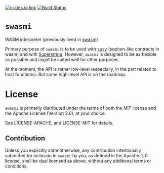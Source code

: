 [![crates.io link](https://img.shields.io/crates/v/swasmi.svg)](https://crates.io/crates/swasmi)
[![Build Status](https://travis-ci.org/susytech/swasmi.svg?branch=master)](https://travis-ci.org/susytech/swasmi)

# `swasmi`

WASM interpreter (previously lived in [swasm](https://github.com/susytech/swasm))

Primary purpose of `swasmi` is to be used with [susy](https://github.com/susytech/susy) (sophon-like contracts in wasm) and with [Superstring](https://github.com/susytech/superstring). However, `swasmi` is designed to be as flexible as possible and might be suited well for other purposes.

At the moment, the API is rather low-level (especially, in the part related to host functions). But some high-level API is on the roadmap.

# License

`swasmi` is primarily distributed under the terms of both the MIT
license and the Apache License (Version 2.0), at your choice.

See LICENSE-APACHE, and LICENSE-MIT for details.

## Contribution

Unless you explicitly state otherwise, any contribution intentionally submitted
for inclusion in `swasmi` by you, as defined in the Apache-2.0 license, shall be
dual licensed as above, without any additional terms or conditions.
